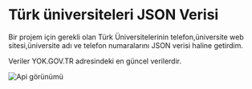 
# Türk üniversiteleri JSON Verisi
Bir projem için gerekli olan Türk Üniversitelerinin telefon,üniversite web sitesi,üniversite adı ve telefon numaralarını JSON verisi haline getirdim.

Veriler YOK.GOV.TR adresindeki en güncel verilerdir.

![Api görünümü](https://i.imgur.com/4yqpZ8Q.png)

